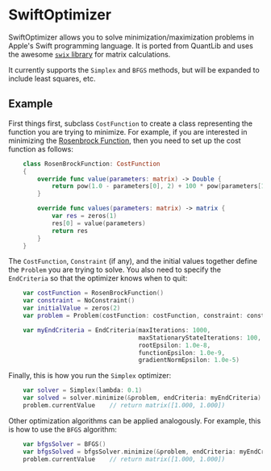 SwiftOptimizer
=========

SwiftOptimizer allows you to solve minimization/maximization problems in Apple's Swift programming language. It is ported from QuantLib and uses the awesome [`swix` library](http://swix.readthedocs.org/en/latest/index.html) for matrix calculations.

It currently supports the `Simplex` and `BFGS` methods, but will be expanded to include least squares, etc.

Example
--------

First things first, subclass `CostFunction` to create a class representing the function you are trying to minimize. For example, if you are interested in minimizing the [Rosenbrock Function](http://mathworld.wolfram.com/RosenbrockFunction.html), then you need to set up the cost function as follows:

```swift
    class RosenBrockFunction: CostFunction
    {
        override func value(parameters: matrix) -> Double {
            return pow(1.0 - parameters[0], 2) + 100 * pow(parameters[1] - pow(parameters[0], 2), 2.0)
        }

        override func values(parameters: matrix) -> matrix {
            var res = zeros(1)
            res[0] = value(parameters)
            return res
        }
    }
```

The `CostFunction`, `Constraint` (if any), and the initial values together define the `Problem` you are trying to solve. You also need to specify the `EndCriteria` so that the optimizer knows when to quit:    

```swift
    var costFunction = RosenBrockFunction()
    var constraint = NoConstraint()
    var initialValue = zeros(2)
    var problem = Problem(costFunction: costFunction, constraint: constraint, initialValue: initialValue)

    var myEndCriteria = EndCriteria(maxIterations: 1000, 
                                    maxStationaryStateIterations: 100, 
                                    rootEpsilon: 1.0e-8, 
                                    functionEpsilon: 1.0e-9, 
                                    gradientNormEpsilon: 1.0e-5)

```

Finally, this is how you run the `Simplex` optimizer:

```swift
    var solver = Simplex(lambda: 0.1)
    var solved = solver.minimize(&problem, endCriteria: myEndCriteria)
    problem.currentValue    // return matrix([1.000, 1.000])
```

Other optimization algorithms can be applied analogously. For example, this is how to use the `BFGS` algorithm:

```swift
    var bfgsSolver = BFGS()
    var bfgsSolved = bfgsSolver.minimize(&problem, endCriteria: myEndCriteria)
    problem.currentValue    // return matrix([1.000, 1.000])
```
